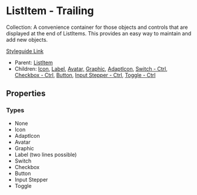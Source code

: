 # ListItem - Trailing

Collection: A convenience container for those objects and controls that are displayed at the end of ListItems. This provides an easy way to maintain and add new objects.

[Styleguide Link](https://app.zeplin.io/styleguide/6041aec8159a9b10c34d0182/components?cseid=608afbda862fe7328523ffe4)

* Parent: [ListItem](list-item.md)
* Children: [Icon](../../overview/icon.md), [Label](../../overview/label.md), [Avatar,](../../overview/avatar/) [Graphic](../../overview/graphic/), [AdaptIcon](../../overview/adapticon/), [Switch - Ctrl](../../overview/switch/), [Checkbox - Ctrl](../../overview/checkbox/), [Button](../../overview/button/), [Input Stepper - Ctrl](../../overview/inpstepper/), [Toggle - Ctrl](../../overview/toggle/)

## Properties

### Types

* None
* Icon
* AdaptIcon
* Avatar
* Graphic
* Label (two lines possible)
* Switch
* Checkbox
* Button
* Input Stepper
* Toggle
